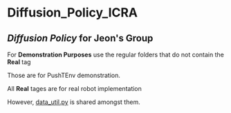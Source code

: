 # Diffusion_Policy_ICRA

## *Diffusion Policy* for Jeon's Group

For **Demonstration Purposes** use the regular folders that do not contain the **Real** tag

Those are for PushTEnv demonstration.

All  **Real** tages are for real robot implementation

However, [data_util.py](git@github.com:JeonHoKang/Diffusion_Policy_ICRA.git/data.py) is shared amongst them.